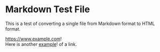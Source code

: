 # Markdown Test File

This is a test of converting a single file from Markdown format to HTML format.

<https://www.example.com>!  
Here is another [example][e]! of a link.

[e]:https://www.example.com
